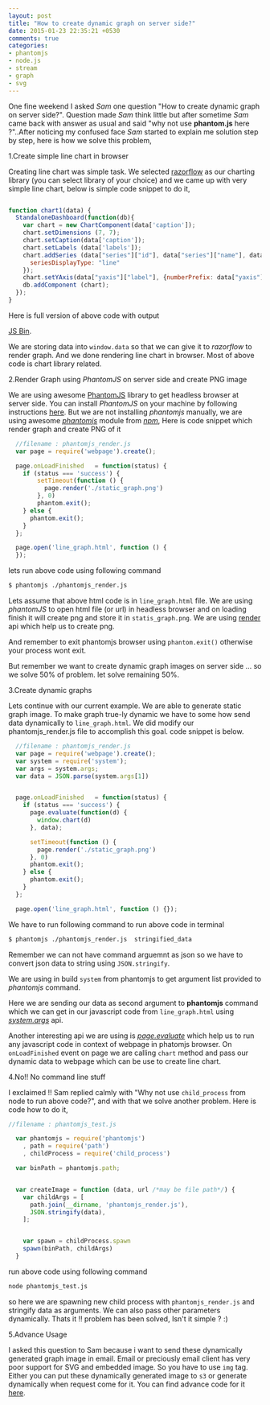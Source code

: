 ```yaml
---
layout: post
title: "How to create dynamic graph on server side?"
date: 2015-01-23 22:35:21 +0530
comments: true
categories:
- phantomjs
- node.js
- stream
- graph
- svg
---
```


One fine weekend I asked *Sam* one question "How to create dynamic graph on server side?". Question made *Sam*
think little but after sometime *Sam* came back with answer as usual and said "why not use **phantom.js** here ?"..After
noticing my confused face *Sam* started to explain me solution step by step, here is how we solve this problem,

1.Create simple line chart in browser

Creating line chart was simple task. We selected [razorflow](https://razorflow.com/features/) as our charting library
(you can select library of your choice) and we came up with very simple line chart, below is simple code snippet to do it,


```js

function chart1(data) {
  StandaloneDashboard(function(db){
    var chart = new ChartComponent(data['caption']);
    chart.setDimensions (7, 7);
    chart.setCaption(data['caption']);
    chart.setLabels (data['labels']);
    chart.addSeries (data["series"]["id"], data["series"]["name"], data["series"]["seriesData"], {
      seriesDisplayType: "line"
    });
    chart.setYAxis(data["yaxis"]["label"], {numberPrefix: data["yaxis"]["numberPrefix"], numberHumanize: true});
    db.addComponent (chart);
  });
}

```



Here is full version of above code with output 

<a class="jsbin-embed" href="http://jsbin.com/laxoka/4/embed?html,output">JS Bin</a><script src="http://static.jsbin.com/js/embed.js"></script>.

We are storing data into ```window.data``` so that we can give it to *razorflow* to render graph. And we done rendering line chart in browser. Most of above code is chart library related.

2.Render Graph using *PhantomJS* on server side and create PNG image

We are using awesome [PhantomJS](http://phantomjs.org/) library to get headless browser at server side. You can install *PhantomJS* on your machine by following instructions [here](http://phantomjs.org/download.html).
But we are not installing *phantomjs* manually, we are using awesome *[phantomjs](https://www.npmjs.com/package/phantomjs)* module from *[npm](https://npmjs.com)*,
Here is code snippet which render graph and create PNG of it

```js
  //filename : phantomjs_render.js
  var page = require('webpage').create();

  page.onLoadFinished   = function(status) {
    if (status === 'success') {
        setTimeout(function () {
          page.render('./static_graph.png')
        }, 0)
        phantom.exit();
    } else {
      phantom.exit();
    }
  };  

  page.open('line_graph.html', function () {
  });
```
lets run above code using following command

```sh
$ phantomjs ./phantomjs_render.js
```

Lets assume that above html code is in ``line_graph.html`` file. We are using  *phantomJS* to open html file (or url) in headless browser
and on loading finish it will create png and store it in ``statis_graph.png``. We are using [render](http://phantomjs.org/api/webpage/method/render.html) api which help
us to create png.

And remember to exit phantomjs browser using ```phantom.exit()``` otherwise your process wont exit.

But remember we want to create dynamic graph images on server side ... so we solve 50% of problem. let solve remaining 50%.

3.Create dynamic graphs

Lets continue with our current example. We are able to generate static graph image.
To make graph true-ly  dynamic we have to some how send data dynamically to ```line_graph.html```. We did modify our phantomjs_render.js file to accomplish this goal.
code snippet is below.

```js
  //filename : phantomjs_render.js
  var page = require('webpage').create();
  var system = require('system');
  var args = system.args;
  var data = JSON.parse(system.args[1])


  page.onLoadFinished   = function(status) {
    if (status === 'success') {
      page.evaluate(function(d) {
        window.chart(d)
      }, data);

      setTimeout(function () {
        page.render('./static_graph.png')
      }, 0)
      phantom.exit();
    } else {
      phantom.exit();
    }
  };  

  page.open('line_graph.html', function () {});
```

We have to run following command to run above code in terminal

```sh
$ phantomjs ./phantomjs_render.js  stringified_data
```

Remember we can not have command arguemnt as json so we have to convert json data to string using ```JSON.stringify```.

We are using in build ```system``` from phantomjs to get argument list provided to *phantomjs* command.

Here we are sending our data as second argument to **phantomjs** command which we can get in our javascript code from ```line_graph.html``` using *[system.args](http://phantomjs.org/api/system/property/args.html)* api.

Another interesting api we are using is *[page.evaluate](http://phantomjs.org/api/webpage/method/evaluate.html)* which help us to run any javascript code in context of webpage in phatomjs
browser. On ```onLoadFinished``` event on page we are calling ``chart`` method and pass our dynamic data to webpage which can be use to create line chart.

4.No!! No command line stuff

I exclaimed !! Sam replied calmly with "Why not use ```child_process``` from node to run above code?", and with that we solve another problem. Here is code how to do it,

```js
//filename : phantomjs_test.js

  var phantomjs = require('phantomjs')
    , path = require('path')
    , childProcess = require('child_process')

  var binPath = phantomjs.path;


  var createImage = function (data, url /*may be file path*/) {
    var childArgs = [
      path.join(__dirname, 'phantomjs_render.js'),
      JSON.stringify(data),
    ];


    var spawn = childProcess.spawn
    spawn(binPath, childArgs)
  }

```
run above code using following command

```sh
node phantomjs_test.js
```

so here we are spawning new child process with  ```phantomjs_render.js``` and  stringify data as arguments. We can also pass other parameters
dynamically. Thats it !! problem has been solved, Isn't it simple ? :)  

5.Advance Usage

I asked this question to Sam because i want to send these dynamically generated graph image in email. Email or preciously email client
has very poor support for SVG and embedded image. So you have to use ```img``` tag. Either you can put these dynamically generated
image to ```s3``` or generate dynamically when request come for it. You can find advance code for it [here](https://github.com/chetandhembre/blog/tree/master/dynamic_graph_image_phantomjs).
